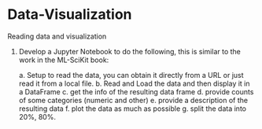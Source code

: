 # Data-Visualization
Reading data and visualization 


1. Develop a Jupyter Notebook to do the following, this is similar to the work in the ML-SciKit book:

   a. Setup to read the data, you can obtain it directly from a URL or just read it from a local file. 
   b. Read and Load the data and then display it in a DataFrame
   c. get the info of the resulting data frame
   d. provide counts of some categories (numeric and other)
   e. provide a description of the resulting data
   f. plot the data as much as possible
   g. split the data into 20%, 80%. 
